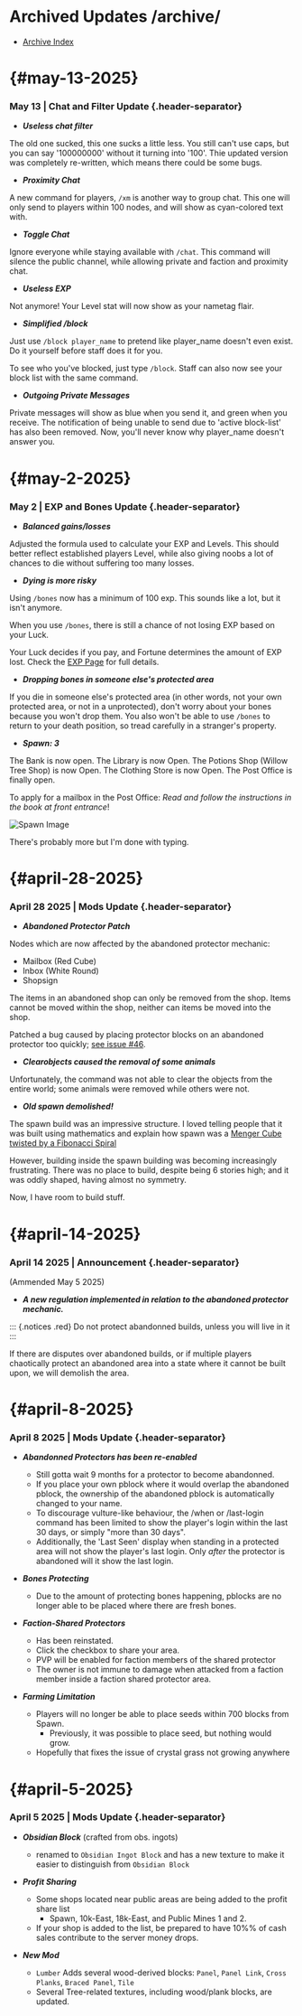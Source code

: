 # Archived Updates /archive/

- [Archive Index](/pages/archive/index.html)

# {#may-13-2025}

### May 13 | Chat and Filter Update {.header-separator}

- ***Useless chat filter***

The old one sucked, this one sucks a little less. You still can't use caps, but you can say '100000000' without it turning into '100'. Thie updated version was completely re-written, which means there could be some bugs.

- ***Proximity Chat***

A new command for players, `/xm` is another way to group chat. This one will only send to players within 100 nodes, and will show as cyan-colored text with.

- ***Toggle Chat***

Ignore everyone while staying available with `/chat`. This command will silence the public channel, while allowing private and faction and proximity chat.

- ***Useless EXP***

Not anymore! Your Level stat will now show as your nametag flair.

- ***Simplified /block***

Just use `/block player_name` to pretend like player_name doesn't even exist. Do it yourself before staff does it for you.

To see who you've blocked, just type `/block`. Staff can also now see your block list with the same command.

- ***Outgoing Private Messages***

Private messages will show as blue when you send it, and green when you receive. The notification of being unable to send due to 'active block-list' has also been removed. Now, you'll never know why player_name doesn't answer you.

# {#may-2-2025}

### May 2 | EXP and Bones Update {.header-separator}

- ***Balanced gains/losses***

Adjusted the formula used to calculate your EXP and Levels. This should better reflect established players Level, while also giving noobs a lot of chances to die without suffering too many losses.

- ***Dying is more risky***

Using `/bones` now has a minimum of 100 exp. This sounds like a lot, but it isn't anymore.

When you use `/bones`, there is still a chance of not losing EXP based on your Luck.

Your Luck decides if you pay, and Fortune determines the amount of EXP lost. Check the [EXP Page](/pages/exp.html) for full details.

- ***Dropping bones in someone else's protected area***

If you die in someone else's protected area (in other words, not your own protected area, or not in a unprotected), don't worry about your bones because you won't drop them. You also won't be able to use `/bones` to return to your death position, so tread carefully in a stranger's property.

- ***Spawn: 3***

The Bank is now open. The Library is now Open. The Potions Shop (Willow Tree Shop) is now Open. The Clothing Store is now Open. The Post Office is finally open.

To apply for a mailbox in the Post Office: *Read and follow the instructions in the book at front entrance*!

![Spawn Image](/images/squareone_spawn.png)

There's probably more but I'm done with typing.

# {#april-28-2025}

### April 28 2025 | Mods Update {.header-separator}

- ***Abandoned Protector Patch***

Nodes which are now affected by the abandoned protector mechanic:

- Mailbox (Red Cube)
- Inbox (White Round)
- Shopsign

The items in an abandoned shop can only be removed from the shop. Items cannot be moved within the shop, neither can items be moved into the shop.

Patched a bug caused by placing protector blocks on an abandoned protector too quickly; [see issue #46](https://github.com/monk-afk/SquareOne/issues/46).

- ***Clearobjects caused the removal of some animals***

Unfortunately, the command was not able to clear the objects from the entire world; some animals were removed while others were not.

- ***Old spawn demolished!***

The spawn build was an impressive structure. I loved telling people that it was built using mathematics and explain how spawn was a [Menger Cube twisted by a Fibonacci Spiral](/scripts/spawn_build.lua)

However, building inside the spawn building was becoming increasingly frustrating. There was no place to build, despite being 6 stories high; and it was oddly shaped, having almost no symmetry.

Now, I have room to build stuff.

# {#april-14-2025}

### April 14 2025 | Announcement {.header-separator}

(Ammended May 5 2025)

- ***A new regulation implemented in relation to the abandoned protector mechanic.***

::: {.notices .red}
Do not protect abandonned builds, unless you will live in it
:::

If there are disputes over abandoned builds, or if multiple players chaotically protect an abandoned area into a state where it cannot be built upon, we will demolish the area.

# {#april-8-2025}
### April 8 2025 | Mods Update {.header-separator}

- ***Abandonned Protectors has been re-enabled***
    - Still gotta wait 9 months for a protector to become abandonned.
    - If you place your own pblock where it would overlap the abandoned pblock, the ownership of the abandoned pblock is automatically changed to your name.
    - To discourage vulture-like behaviour, the /when or /last-login command has been limited to show the player's login within the last 30 days, or simply "more than 30 days".
    - Additionally, the 'Last Seen' display when standing in a protected area will not show the player's last login. Only *after* the protector is abandoned will it show the last login.

- ***Bones Protecting***
    - Due to the amount of protecting bones happening, pblocks are no longer able to be placed where there are fresh bones.

- ***Faction-Shared Protectors***
    - Has been reinstated.
    - Click the checkbox to share your area.
    - PVP will be enabled for faction members of the shared protector
    - The owner is not immune to damage when attacked from a faction member inside a faction shared protector area.

- ***Farming Limitation***
    - Players will no longer be able to place seeds within 700 blocks from Spawn.
        - Previously, it was possible to place seed, but nothing would grow.
    - Hopefully that fixes the issue of crystal grass not growing anywhere

# {#april-5-2025}

### April 5 2025 | Mods Update {.header-separator}

- ***Obsidian Block*** (crafted from obs. ingots)
    - renamed to `Obsidian Ingot Block` and has a new texture to make it easier to distinguish from `Obsidian Block`

- ***Profit Sharing***
    - Some shops located near public areas are being added to the profit share list
        - Spawn, 10k-East, 18k-East, and Public Mines 1 and 2.
    - If your shop is added to the list, be prepared to have 10%% of cash sales contribute to the server money drops.

- ***New Mod***
    - `Lumber` Adds several wood-derived blocks: `Panel`, `Panel Link`, `Cross Planks`, `Braced Panel`, `Tile`
    - Several Tree-related textures, including wood/plank blocks, are updated.

